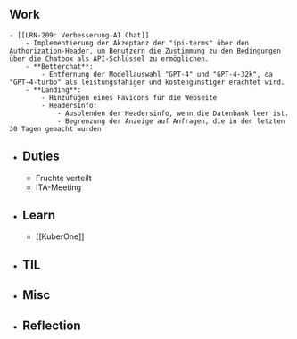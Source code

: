 ## Work
	- [[LRN-209: Verbesserung-AI Chat]]
		- Implementierung der Akzeptanz der "ipi-terms" über den Authorization-Header, um Benutzern die Zustimmung zu den Bedingungen über die Chatbox als API-Schlüssel zu ermöglichen.
		- **Betterchat**:
			- Entfernung der Modellauswahl "GPT-4" und "GPT-4-32k", da "GPT-4-turbo" als leistungsfähiger und kostengünstiger erachtet wird.
		- **Landing**:
			- Hinzufügen eines Favicons für die Webseite
			- HeadersInfo:
				- Ausblenden der Headersinfo, wenn die Datenbank leer ist.
				- Begrenzung der Anzeige auf Anfragen, die in den letzten 30 Tagen gemacht wurden
- ## Duties
	- Fruchte verteilt
	- ITA-Meeting
- ## Learn
	- [[KuberOne]]
- ## TIL
- ## Misc
- ## Reflection